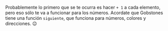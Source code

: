 Probablemente lo primero que se te ocurra es hacer `+ 1` a cada elemento, pero eso sólo te va a funcionar para los números. Acordate que Gobstones tiene una función `siguiente`, que funciona para números, colores y direcciones. :wink: